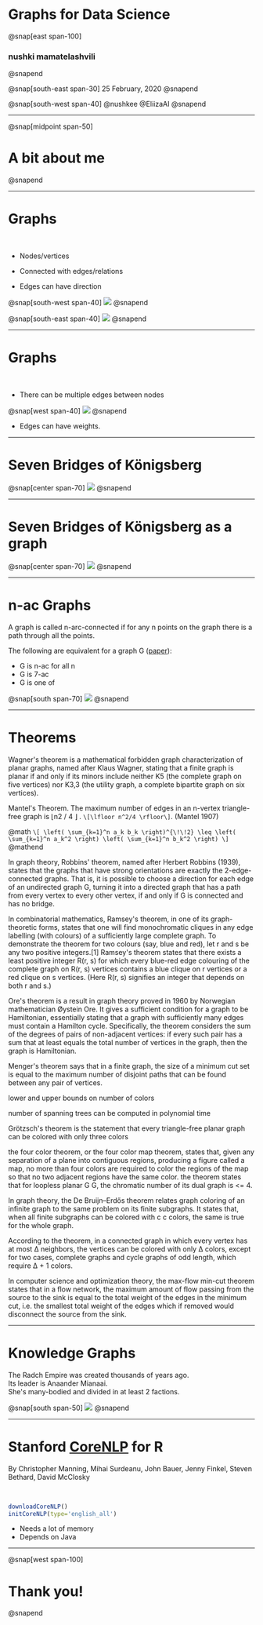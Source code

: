 
# Graphs for Data Science
@snap[east span-100]
### nushki mamatelashvili 
@snapend

@snap[south-east span-30]
25 February, 2020
@snapend

@snap[south-west span-40]
@nushkee @EliizaAI
@snapend


---
@snap[midpoint span-50]
# A bit about me 
@snapend

---

# Graphs

<br>

- Nodes/vertices
- Connected with edges/relations

- Edges can have direction 
  
@snap[south-west span-40]
![](440px-Directed.svg.png)
@snapend

@snap[south-east span-40]
![](Undirected.svg.png)
@snapend

---

# Graphs

<br>

- There can be multiple edges between nodes
  
@snap[west span-40]
![](Konigsberg_bridges.png)
@snapend

- Edges can have weights. 

---

# Seven Bridges of Königsberg


@snap[center span-70]
![](Konigsberg_bridges.png)
@snapend


---

# Seven Bridges of Königsberg as a graph


@snap[center span-70]
![](360px-Königsberg_graph.svg.png)
@snapend
 
---
# n-ac Graphs

A graph is called n-arc-connected if for any n points on the graph there is a path through all the points. 



The following are equivalent for a graph G ([paper](https://arxiv.org/abs/1209.5451)): 
- G is n-ac for all n 
- G is 7-ac
- G is one of

@snap[south span-70]
![](7ac.png)
@snapend

---

# Theorems

Wagner's theorem is a mathematical forbidden graph characterization of planar graphs, named after Klaus Wagner, stating that a finite graph is planar if and only if its minors include neither K5 (the complete graph on five vertices) nor K3,3 (the utility graph, a complete bipartite graph on six vertices). 

Mantel's Theorem. The maximum number of edges in an n-vertex triangle-free graph is 
⌊n2 / 4 ⌋
.
`\[\lfloor n^2/4 \rfloor\]`. (Mantel 1907)

@math
`\[
\left( \sum_{k=1}^n a_k b_k \right)^{\!\!2} \leq
 \left( \sum_{k=1}^n a_k^2 \right) \left( \sum_{k=1}^n b_k^2 \right)
\]`
@mathend

In graph theory, Robbins' theorem, named after Herbert Robbins (1939), states that the graphs that have strong orientations are exactly the 2-edge-connected graphs. That is, it is possible to choose a direction for each edge of an undirected graph G, turning it into a directed graph that has a path from every vertex to every other vertex, if and only if G is connected and has no bridge.


In combinatorial mathematics, Ramsey's theorem, in one of its graph-theoretic forms, states that one will find monochromatic cliques in any edge labelling (with colours) of a sufficiently large complete graph. To demonstrate the theorem for two colours (say, blue and red), let r and s be any two positive integers.[1] Ramsey's theorem states that there exists a least positive integer R(r, s) for which every blue-red edge colouring of the complete graph on R(r, s) vertices contains a blue clique on r vertices or a red clique on s vertices. (Here R(r, s) signifies an integer that depends on both r and s.)


Ore's theorem is a result in graph theory proved in 1960 by Norwegian mathematician Øystein Ore. It gives a sufficient condition for a graph to be Hamiltonian, essentially stating that a graph with sufficiently many edges must contain a Hamilton cycle. Specifically, the theorem considers the sum of the degrees of pairs of non-adjacent vertices: if every such pair has a sum that at least equals the total number of vertices in the graph, then the graph is Hamiltonian.


 Menger's theorem says that in a finite graph, the size of a minimum cut set is equal to the maximum number of disjoint paths that can be found between any pair of vertices.
 
 lower and upper bounds on number of colors
 
 number of spanning trees can be computed in polynomial time 
 
 
 Grötzsch's theorem is the statement that every triangle-free planar graph can be colored with only three colors
 
 
  the four color theorem, or the four color map theorem, states that, given any separation of a plane into contiguous regions, producing a figure called a map, no more than four colors are required to color the regions of the map so that no two adjacent regions have the same color.  the theorem states that for loopless planar 
G
G, the chromatic number of its dual graph is <= 4. 

In graph theory, the De Bruijn–Erdős theorem relates graph coloring of an infinite graph to the same problem on its finite subgraphs. It states that, when all finite subgraphs can be colored with 
c
c colors, the same is true for the whole graph.

According to the theorem, in a connected graph in which every vertex has at most Δ neighbors, the vertices can be colored with only Δ colors, except for two cases, complete graphs and cycle graphs of odd length, which require Δ + 1 colors.

In computer science and optimization theory, the max-flow min-cut theorem states that in a flow network, the maximum amount of flow passing from the source to the sink is equal to the total weight of the edges in the minimum cut, i.e. the smallest total weight of the edges which if removed would disconnect the source from the sink.
 

---

# Knowledge Graphs 

The Radch Empire was created thousands of years ago. <br>
Its leader is Anaander Mianaai. <br>
She's many-bodied and divided in at least 2 factions.


@snap[south span-50]
![](radch_KG.png)
@snapend

--- 
# Stanford [CoreNLP](https://stanfordnlp.github.io/CoreNLP/) for R
By Christopher Manning, Mihai Surdeanu, John Bauer, Jenny Finkel, Steven Bethard, David McClosky

<br>

```r
downloadCoreNLP()
initCoreNLP(type='english_all')
```

- Needs a lot of memory 
- Depends on Java


---
@snap[west span-100]
# Thank you! 
@snapend

